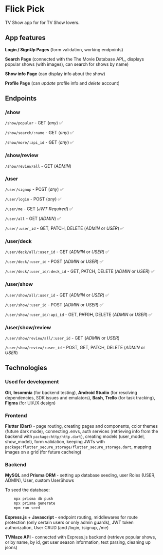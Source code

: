 # Flick Pick

TV Show app for for TV Show lovers.

## App features

**Login / SignUp Pages** (form validation, working endpoints)

**Search Page** (connected with the The Movie Database API\_, displays popular shows (with images), can search for shows by name)

**Show info Page** (can display info about the show)

**Profile Page** (can _update_ profile info and _delete_ account)

## Endpoints

### /show

`/show/popular` - GET (_any_) ✅

`/show/search/:name` - GET (_any_) ✅

`/show/more/:api_id` - GET (_any_) ✅

### /show/review

`/show/review/all` - GET (_ADMIN_)

### /user

`/user/signup` - POST (_any_) ✅

`/user/login` - POST (_any_) ✅

`/user/me` - GET (_JWT Required_) ✅

`/user/all` - GET (_ADMIN_) ✅

`/user/:user_id` - GET, PATCH, DELETE (_ADMIN_ or _USER_) ✅

### /user/deck

`/user/deck/all/:user_id` - GET (_ADMIN_ or _USER_) ✅

`/user/deck/:user_id` - POST (_ADMIN_ or _USER_) ✅

`/user/deck/:user_id/:deck_id` - GET, PATCH, DELETE (_ADMIN_ or _USER_) ✅

### /user/show

`/user/show/all/:user_id` - GET (_ADMIN_ or _USER_) ✅

`/user/show/:user_id` - POST (_ADMIN_ or _USER_) ✅

`/user/show/:user_id/:api_id` - GET, ~~PATCH~~, DELETE (_ADMIN_ or _USER_) ✅

### /user/show/review

`/user/show/review/all/:user_id` - GET (_ADMIN_ or _USER_)

`/user/show/review/:user_id` - POST, GET, PATCH, DELETE (_ADMIN_ or _USER_)

## Technologies

### Used for development

**Git**, **Insomnia** (for backend testing), **Android Studio** (for resolving dependencies, SDK issues and emulators), **Bash**, **Trello** (for task tracking), **Figma** (for UI/UX design)

### Frontend

**Flutter (Dart)** - page routing, creating pages and components, color themes (future dark mode), connecting .envs, auth services (retrieving info from the backend with `package:http/http.dart`), creating models (user_model, show_model), form validation, keeping JWTs with `package:flutter_secure_storage/flutter_secure_storage.dart`, mapping images on a grid (for future cacheing)

### Backend

**MySQL** and **Prisma ORM** - setting up database seeding, user Roles (USER, ADMIN), User, custom UserShows

To seed the database:

```bash
    npx prisma db push
    npx prisma generate
    npm run seed
```

**Express.js** + **Javascript** - endpoint routing, middlewares for route protection (only certain users or only admin guards), JWT token authorization, User CRUD (and /login, /signup, /me)

**TVMaze API** - connected with Express.js backend (retrieve popular shows, or by name, by id, get user season information, text parsing, cleaning up jsons)
